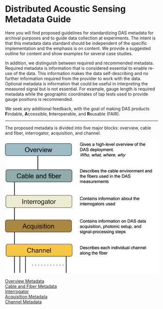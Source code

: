 # Distributed Acoustic Sensing Metadata Guide

Here you will find proposed guidelines for standardizing DAS metadata for archival purposes and to guide data collection at experiments. The intent is that this metadata data standard should be independent of the specific implementation and the emphasis is on content. We provide a suggested outline for content and show examples for several case studies.

In addition, we distinguish between required and recommended metadata.  Required metadata is information that is considered essential to enable re-use of the data. This information makes the data self-describing and no further information required from the provider to work with the data. Optional metadata is information that could be useful in interpreting the measured signal but is not essential. For example, gauge length is required metadata while the geographic coordinates of tap tests used to provide gauge positions is recommended. 

We seek any additional feedback, with the goal of making DAS products **F**indable, **A**ccessible, **I**nteroperable, and **R**eusable (FAIR). 

---

The proposed metadata is divided into five major blocks: overview, cable and fiber, interrogator, acquisition, and channel.

![DAS metadata structure](../figures/fig_overview_metadata.png?raw=true)

[Overview Metadata](#overview-metadata)    
[Cable and Fiber Metadata](#cable-and-fiber-metadata)    
[Interrogator](#interrogator-metadata)      
[Acquisition Metadata](#acquisition-metadata)      
[Channel Metadata](#channel-metadata)
